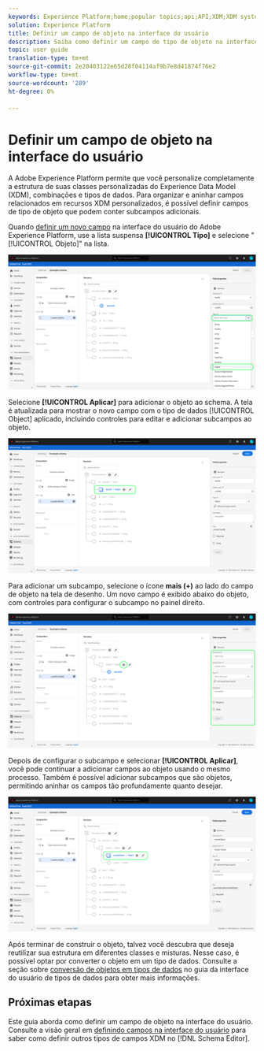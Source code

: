 ```yaml
---
keywords: Experience Platform;home;popular topics;api;API;XDM;XDM system;experience data model;data model;ui;workspace;object;field;
solution: Experience Platform
title: Definir um campo de objeto na interface do usuário
description: Saiba como definir um campo de tipo de objeto na interface do usuário do Experience Platform.
topic: user guide
translation-type: tm+mt
source-git-commit: 2e20403122e65d28f04114af9b7e8d41874f76e2
workflow-type: tm+mt
source-wordcount: '289'
ht-degree: 0%

---
```



# Definir um campo de objeto na interface do usuário

A Adobe Experience Platform permite que você personalize completamente a estrutura de suas classes personalizadas do Experience Data Model (XDM), combinações e tipos de dados. Para organizar e aninhar campos relacionados em recursos XDM personalizados, é possível definir campos de tipo de objeto que podem conter subcampos adicionais.

Quando [definir um novo campo](./overview.md#define) na interface do usuário do Adobe Experience Platform, use a lista suspensa **[!UICONTROL Tipo]** e selecione &quot;[!UICONTROL Objeto]&quot; na lista.

![](../../images/ui/fields/special/object.png)

Selecione **[!UICONTROL Aplicar]** para adicionar o objeto ao schema. A tela é atualizada para mostrar o novo campo com o tipo de dados [!UICONTROL Object] aplicado, incluindo controles para editar e adicionar subcampos ao objeto.

![](../../images/ui/fields/special/object-applied.png)

Para adicionar um subcampo, selecione o ícone **mais (+)** ao lado do campo de objeto na tela de desenho. Um novo campo é exibido abaixo do objeto, com controles para configurar o subcampo no painel direito.

![](../../images/ui/fields/special/object-add-field.png)

Depois de configurar o subcampo e selecionar **[!UICONTROL Aplicar]**, você pode continuar a adicionar campos ao objeto usando o mesmo processo. Também é possível adicionar subcampos que são objetos, permitindo aninhar os campos tão profundamente quanto desejar.

![](../../images/ui/fields/special/object-nested.png)

Após terminar de construir o objeto, talvez você descubra que deseja reutilizar sua estrutura em diferentes classes e misturas. Nesse caso, é possível optar por converter o objeto em um tipo de dados. Consulte a seção sobre [conversão de objetos em tipos de dados](../resources/data-types.md#convert) no guia da interface do usuário de tipos de dados para obter mais informações.

## Próximas etapas

Este guia aborda como definir um campo de objeto na interface do usuário. Consulte a visão geral em [definindo campos na interface do usuário](./overview.md#special) para saber como definir outros tipos de campos XDM no [!DNL Schema Editor].
